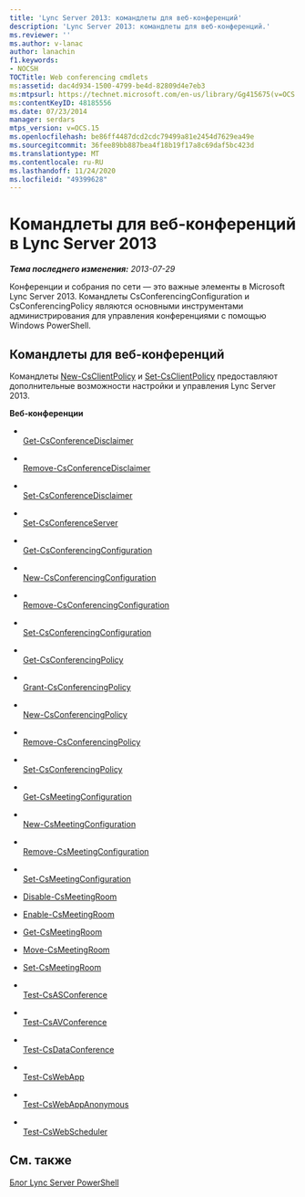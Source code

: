 ```yaml
---
title: 'Lync Server 2013: командлеты для веб-конференций'
description: 'Lync Server 2013: командлеты для веб-конференций.'
ms.reviewer: ''
ms.author: v-lanac
author: lanachin
f1.keywords:
- NOCSH
TOCTitle: Web conferencing cmdlets
ms:assetid: dac4d934-1500-4799-be4d-82809d4e7eb3
ms:mtpsurl: https://technet.microsoft.com/en-us/library/Gg415675(v=OCS.15)
ms:contentKeyID: 48185556
ms.date: 07/23/2014
manager: serdars
mtps_version: v=OCS.15
ms.openlocfilehash: be86ff4487dcd2cdc79499a81e2454d7629ea49e
ms.sourcegitcommit: 36fee89bb887bea4f18b19f17a8c69daf5bc423d
ms.translationtype: MT
ms.contentlocale: ru-RU
ms.lasthandoff: 11/24/2020
ms.locfileid: "49399628"
---
```

# <a name="web-conferencing-cmdlets-in-lync-server-2013"></a>Командлеты для веб-конференций в Lync Server 2013

<div data-xmlns="http://www.w3.org/1999/xhtml">

<div class="topic" data-xmlns="http://www.w3.org/1999/xhtml" data-msxsl="urn:schemas-microsoft-com:xslt" data-cs="https://msdn.microsoft.com/">

<div data-asp="https://msdn2.microsoft.com/asp">



</div>

<div id="mainSection">

<div id="mainBody">

<span> </span>

_**Тема последнего изменения:** 2013-07-29_

Конференции и собрания по сети — это важные элементы в Microsoft Lync Server 2013. Командлеты CsConferencingConfiguration и CsConferencingPolicy являются основными инструментами администрирования для управления конференциями с помощью Windows PowerShell.

<div>

## <a name="web-conferencing-cmdlets"></a>Командлеты для веб-конференций

Командлеты [New-CsClientPolicy](https://technet.microsoft.com/library/Gg425949(v=OCS.15)) и [Set-CsClientPolicy](https://technet.microsoft.com/library/Gg398300(v=OCS.15)) предоставляют дополнительные возможности настройки и управления Lync Server 2013.

**Веб-конференции**

  - <span></span>  
    [Get-CsConferenceDisclaimer](https://technet.microsoft.com/library/Gg425714(v=OCS.15))

  - <span></span>  
    [Remove-CsConferenceDisclaimer](https://technet.microsoft.com/library/Gg398243(v=OCS.15))

  - <span></span>  
    [Set-CsConferenceDisclaimer](https://technet.microsoft.com/library/Gg398776(v=OCS.15))

<!-- end list -->

  - <span></span>  
    [Set-CsConferenceServer](https://technet.microsoft.com/library/Gg398738(v=OCS.15))

<!-- end list -->

  - <span></span>  
    [Get-CsConferencingConfiguration](https://technet.microsoft.com/library/Gg398965(v=OCS.15))

  - <span></span>  
    [New-CsConferencingConfiguration](https://technet.microsoft.com/library/Gg412967(v=OCS.15))

  - <span></span>  
    [Remove-CsConferencingConfiguration](https://technet.microsoft.com/library/Gg412767(v=OCS.15))

  - <span></span>  
    [Set-CsConferencingConfiguration](https://technet.microsoft.com/library/Gg412969(v=OCS.15))

<!-- end list -->

  - <span></span>  
    [Get-CsConferencingPolicy](https://technet.microsoft.com/library/Gg398293(v=OCS.15))

  - <span></span>  
    [Grant-CsConferencingPolicy](https://technet.microsoft.com/library/Gg425937(v=OCS.15))

  - <span></span>  
    [New-CsConferencingPolicy](https://technet.microsoft.com/library/Gg413019(v=OCS.15))

  - <span></span>  
    [Remove-CsConferencingPolicy](https://technet.microsoft.com/library/Gg398728(v=OCS.15))

  - <span></span>  
    [Set-CsConferencingPolicy](https://technet.microsoft.com/library/Gg425788(v=OCS.15))

<!-- end list -->

  - <span></span>  
    [Get-CsMeetingConfiguration](https://technet.microsoft.com/library/Gg425875(v=OCS.15))

  - <span></span>  
    [New-CsMeetingConfiguration](https://technet.microsoft.com/library/Gg398065(v=OCS.15))

  - <span></span>  
    [Remove-CsMeetingConfiguration](https://technet.microsoft.com/library/Gg412775(v=OCS.15))

  - <span></span>  
    [Set-CsMeetingConfiguration](https://technet.microsoft.com/library/Gg398648(v=OCS.15))

<!-- end list -->

  - [Disable-CsMeetingRoom](https://technet.microsoft.com/library/JJ204723(v=OCS.15))

  - [Enable-CsMeetingRoom](https://technet.microsoft.com/library/JJ205062(v=OCS.15))

  - [Get-CsMeetingRoom](https://technet.microsoft.com/library/JJ205277(v=OCS.15))

  - [Move-CsMeetingRoom](https://technet.microsoft.com/library/JJ204889(v=OCS.15))

  - [Set-CsMeetingRoom](https://technet.microsoft.com/library/JJ204831(v=OCS.15))

<!-- end list -->

  - <span></span>  
    [Test-CsASConference](https://technet.microsoft.com/library/JJ205227(v=OCS.15))

  - <span></span>  
    [Test-CsAVConference](https://technet.microsoft.com/library/Gg412749(v=OCS.15))

  - <span></span>  
    [Test-CsDataConference](https://technet.microsoft.com/library/JJ205219(v=OCS.15))

  - <span></span>  
    [Test-CsWebApp](https://technet.microsoft.com/library/Hh689989(v=OCS.15))

  - <span></span>  
    [Test-CsWebAppAnonymous](https://technet.microsoft.com/library/Hh690041(v=OCS.15))

  - <span></span>  
    [Test-CsWebScheduler](https://technet.microsoft.com/library/JJ204829(v=OCS.15))

</div>

<div>

## <a name="see-also"></a>См. также


[Блог Lync Server PowerShell](https://go.microsoft.com/fwlink/p/?linkid=203150)  
  

</div>

</div>

<span> </span>

</div>

</div>

</div>

